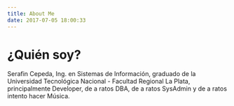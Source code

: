 ```yaml
---
title: About Me
date: 2017-07-05 18:00:33
---
```


¿Quién soy?
===========

Serafin Cepeda, Ing. en Sistemas de Información, graduado de la Universidad Tecnológica Nacional - Facultad Regional La Plata, principalmente Developer, de a ratos DBA, de a ratos SysAdmin y de a ratos intento hacer Música.
